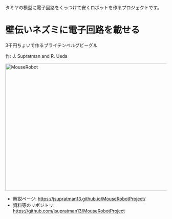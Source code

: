 タミヤの模型に電子回路をくっつけて安くロボットを作るプロジェクトです。

<h1>壁伝いネズミに電子回路を載せる</h1>

3千円ちょいで作るブライテンベルグビーグル

作: J. Supratman and R. Ueda

<a href="https://lab.ueda.asia/wp-content/uploads/2016/08/MouseRobot.jpg"><img src="https://lab.ueda.asia/wp-content/uploads/2016/08/MouseRobot-1024x768.jpg" alt="MouseRobot" width="530" height="398" class="aligncenter size-large wp-image-1125" /></a>

<ul>
	<li>解説ページ: <a href="https://jsupratman13.github.io/MouseRobotProject/" target="_blank">https://jsupratman13.github.io/MouseRobotProject/</a></li>
	<li>資料等のリポジトリ: <a href="https://github.com/jsupratman13/MouseRobotProject" target="_blank">https://github.com/jsupratman13/MouseRobotProject</a></li>

</ul>


